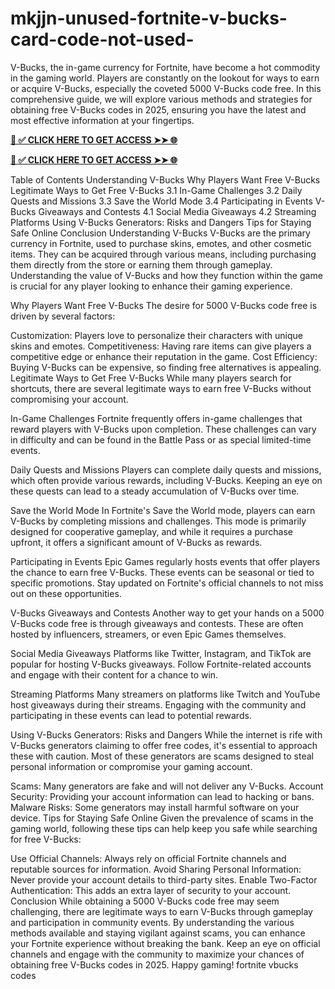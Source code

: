 # mkjjn-unused-fortnite-v-bucks-card-code-not-used-
V-Bucks, the in-game currency for Fortnite, have become a hot commodity in the gaming world. Players are constantly on the lookout for ways to earn or acquire V-Bucks, especially the coveted 5000 V-Bucks code free. In this comprehensive guide, we will explore various methods and strategies for obtaining free V-Bucks codes in 2025, ensuring you have the latest and most effective information at your fingertips.

**[📌 ✅ CLICK HERE TO GET ACCESS ➤➤ 🌐](https://newmegadeals.xyz/FORTNITE/)**

**[📌 ✅ CLICK HERE TO GET ACCESS ➤➤ 🌐](https://newmegadeals.xyz/FORTNITE/)**

Table of Contents
Understanding V-Bucks
Why Players Want Free V-Bucks
Legitimate Ways to Get Free V-Bucks
3.1 In-Game Challenges
3.2 Daily Quests and Missions
3.3 Save the World Mode
3.4 Participating in Events
V-Bucks Giveaways and Contests
4.1 Social Media Giveaways
4.2 Streaming Platforms
Using V-Bucks Generators: Risks and Dangers
Tips for Staying Safe Online
Conclusion
Understanding V-Bucks
V-Bucks are the primary currency in Fortnite, used to purchase skins, emotes, and other cosmetic items. They can be acquired through various means, including purchasing them directly from the store or earning them through gameplay. Understanding the value of V-Bucks and how they function within the game is crucial for any player looking to enhance their gaming experience.

Why Players Want Free V-Bucks
The desire for 5000 V-Bucks code free is driven by several factors:

Customization: Players love to personalize their characters with unique skins and emotes.
Competitiveness: Having rare items can give players a competitive edge or enhance their reputation in the game.
Cost Efficiency: Buying V-Bucks can be expensive, so finding free alternatives is appealing.
Legitimate Ways to Get Free V-Bucks
While many players search for shortcuts, there are several legitimate ways to earn free V-Bucks without compromising your account.

In-Game Challenges
Fortnite frequently offers in-game challenges that reward players with V-Bucks upon completion. These challenges can vary in difficulty and can be found in the Battle Pass or as special limited-time events.

Daily Quests and Missions
Players can complete daily quests and missions, which often provide various rewards, including V-Bucks. Keeping an eye on these quests can lead to a steady accumulation of V-Bucks over time.

Save the World Mode
In Fortnite's Save the World mode, players can earn V-Bucks by completing missions and challenges. This mode is primarily designed for cooperative gameplay, and while it requires a purchase upfront, it offers a significant amount of V-Bucks as rewards.

Participating in Events
Epic Games regularly hosts events that offer players the chance to earn free V-Bucks. These events can be seasonal or tied to specific promotions. Stay updated on Fortnite's official channels to not miss out on these opportunities.

V-Bucks Giveaways and Contests
Another way to get your hands on a 5000 V-Bucks code free is through giveaways and contests. These are often hosted by influencers, streamers, or even Epic Games themselves.

Social Media Giveaways
Platforms like Twitter, Instagram, and TikTok are popular for hosting V-Bucks giveaways. Follow Fortnite-related accounts and engage with their content for a chance to win.

Streaming Platforms
Many streamers on platforms like Twitch and YouTube host giveaways during their streams. Engaging with the community and participating in these events can lead to potential rewards.

Using V-Bucks Generators: Risks and Dangers
While the internet is rife with V-Bucks generators claiming to offer free codes, it's essential to approach these with caution. Most of these generators are scams designed to steal personal information or compromise your gaming account.

Scams: Many generators are fake and will not deliver any V-Bucks.
Account Security: Providing your account information can lead to hacking or bans.
Malware Risks: Some generators may install harmful software on your device.
Tips for Staying Safe Online
Given the prevalence of scams in the gaming world, following these tips can help keep you safe while searching for free V-Bucks:

Use Official Channels: Always rely on official Fortnite channels and reputable sources for information.
Avoid Sharing Personal Information: Never provide your account details to third-party sites.
Enable Two-Factor Authentication: This adds an extra layer of security to your account.
Conclusion
While obtaining a 5000 V-Bucks code free may seem challenging, there are legitimate ways to earn V-Bucks through gameplay and participation in community events. By understanding the various methods available and staying vigilant against scams, you can enhance your Fortnite experience without breaking the bank. Keep an eye on official channels and engage with the community to maximize your chances of obtaining free V-Bucks codes in 2025. Happy gaming! fortnite vbucks codes
